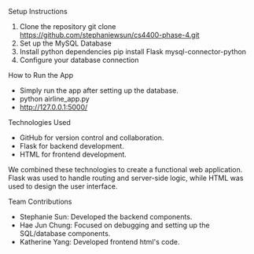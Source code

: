 Setup Instructions

1. Clone the repository git clone https://github.com/stephaniewsun/cs4400-phase-4.git
2. Set up the MySQL Database
3. Install python dependencies
   pip install Flask mysql-connector-python
4. Configure your database connection

How to Run the App

- Simply run the app after setting up the database.
- python airline_app.py
- http://127.0.0.1:5000/

Technologies Used

- GitHub for version control and collaboration.
- Flask for backend development.
- HTML for frontend development.

We combined these technologies to create a functional web application. Flask was used to handle routing and server-side logic, while HTML was used to design the user interface.

Team Contributions

- Stephanie Sun: Developed the backend components.
- Hae Jun Chung: Focused on debugging and setting up the SQL/database components.
- Katherine Yang: Developed frontend html's code.
